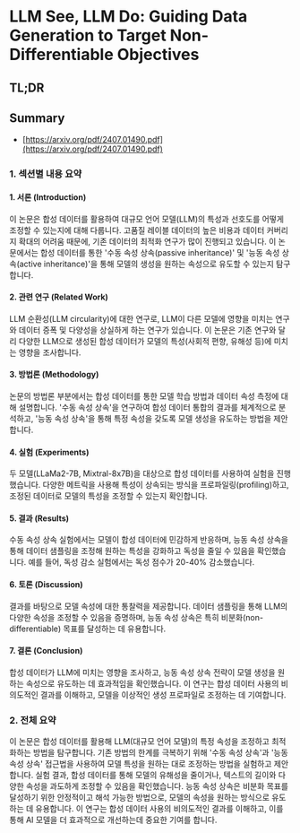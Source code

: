 # LLM See, LLM Do: Guiding Data Generation to Target Non-Differentiable Objectives
## TL;DR
## Summary
- [https://arxiv.org/pdf/2407.01490.pdf](https://arxiv.org/pdf/2407.01490.pdf)

### 1. 섹션별 내용 요약

#### 1. 서론 (Introduction)
이 논문은 합성 데이터를 활용하여 대규모 언어 모델(LLM)의 특성과 선호도를 어떻게 조정할 수 있는지에 대해 다룹니다. 고품질 레이블 데이터의 높은 비용과 데이터 커버리지 확대의 어려움 때문에, 기존 데이터의 최적화 연구가 많이 진행되고 있습니다. 이 논문에서는 합성 데이터를 통한 '수동 속성 상속(passive inheritance)' 및 '능동 속성 상속(active inheritance)'을 통해 모델의 생성을 원하는 속성으로 유도할 수 있는지 탐구합니다.

#### 2. 관련 연구 (Related Work)
LLM 순환성(LLM circularity)에 대한 연구로, LLM이 다른 모델에 영향을 미치는 연구와 데이터 증폭 및 다양성을 상실하게 하는 연구가 있습니다. 이 논문은 기존 연구와 달리 다양한 LLM으로 생성된 합성 데이터가 모델의 특성(사회적 편향, 유해성 등)에 미치는 영향을 조사합니다.

#### 3. 방법론 (Methodology)
논문의 방법론 부분에서는 합성 데이터를 통한 모델 학습 방법과 데이터 속성 측정에 대해 설명합니다. '수동 속성 상속'을 연구하여 합성 데이터 통합의 결과를 체계적으로 분석하고, '능동 속성 상속'을 통해 특정 속성을 갖도록 모델 생성을 유도하는 방법을 제안합니다.

#### 4. 실험 (Experiments)
두 모델(LLaMa2-7B, Mixtral-8x7B)을 대상으로 합성 데이터를 사용하여 실험을 진행했습니다. 다양한 메트릭을 사용해 특성이 상속되는 방식을 프로파일링(profiling)하고, 조정된 데이터로 모델의 특성을 조정할 수 있는지 확인합니다.

#### 5. 결과 (Results)
수동 속성 상속 실험에서는 모델이 합성 데이터에 민감하게 반응하며, 능동 속성 상속을 통해 데이터 샘플링을 조정해 원하는 특성을 강화하고 독성을 줄일 수 있음을 확인했습니다. 예를 들어, 독성 감소 실험에서는 독성 점수가 20-40% 감소했습니다.

#### 6. 토론 (Discussion)
결과를 바탕으로 모델 속성에 대한 통찰력을 제공합니다. 데이터 샘플링을 통해 LLM의 다양한 속성을 조정할 수 있음을 증명하며, 능동 속성 상속은 특히 비분화(non-differentiable) 목표를 달성하는 데 유용합니다.

#### 7. 결론 (Conclusion)
합성 데이터가 LLM에 미치는 영향을 조사하고, 능동 속성 상속 전략이 모델 생성을 원하는 속성으로 유도하는 데 효과적임을 확인했습니다. 이 연구는 합성 데이터 사용의 비의도적인 결과를 이해하고, 모델을 이상적인 생성 프로파일로 조정하는 데 기여합니다.

### 2. 전체 요약
이 논문은 합성 데이터를 활용해 LLM(대규모 언어 모델)의 특정 속성을 조정하고 최적화하는 방법을 탐구합니다. 기존 방법의 한계를 극복하기 위해 '수동 속성 상속'과 '능동 속성 상속' 접근법을 사용하여 모델 특성을 원하는 대로 조정하는 방법을 실험하고 제안합니다. 실험 결과, 합성 데이터를 통해 모델의 유해성을 줄이거나, 텍스트의 길이와 다양한 속성을 과도하게 조정할 수 있음을 확인했습니다. 능동 속성 상속은 비분화 목표를 달성하기 위한 안정적이고 해석 가능한 방법으로, 모델의 속성을 원하는 방식으로 유도하는 데 유용합니다. 이 연구는 합성 데이터 사용의 비의도적인 결과를 이해하고, 이를 통해 AI 모델을 더 효과적으로 개선하는데 중요한 기여를 합니다.